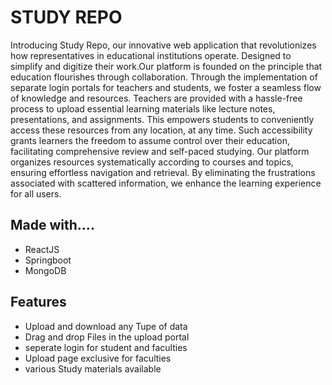 # STUDY REPO

Introducing Study Repo, our innovative web application that revolutionizes how representatives in educational institutions operate. Designed to simplify and digitize their work.Our platform is founded on the principle that education flourishes through collaboration. Through the implementation of separate login portals for teachers and students, we foster a seamless flow of knowledge and resources. Teachers are provided with a hassle-free process to upload essential learning materials like lecture notes, presentations, and assignments. This empowers students to conveniently access these resources from any location, at any time. Such accessibility grants learners the freedom to assume control over their education, facilitating comprehensive review and self-paced studying. Our platform organizes resources systematically according to courses and topics, ensuring effortless navigation and retrieval. By eliminating the frustrations associated with scattered information, we enhance the learning experience for all users.
## Made with....
- ReactJS
- Springboot
- MongoDB

## Features

- Upload and download any Tupe of data
- Drag and drop Files in the upload portal
- seperate login for student and faculties
- Upload page exclusive for faculties
- various Study materials available
